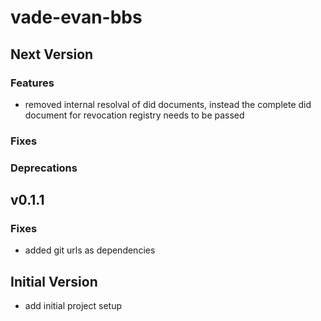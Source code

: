 # vade-evan-bbs

## Next Version

### Features

- removed internal resolval of did documents, instead the complete did document for revocation registry needs to be passed

### Fixes

### Deprecations

## v0.1.1
### Fixes
- added git urls as dependencies

## Initial Version

- add initial project setup
